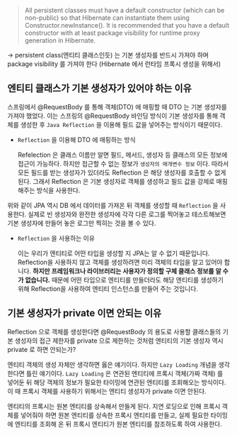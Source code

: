 > All persistent classes must have a default constructor (which can be non-public) so that Hibernate can instantiate them using Constructor.newInstance(). It is recommended that you have a default constructor with at least package visibility for runtime proxy generation in Hibernate.
>

→ persistent class(엔티티 클래스인듯) 는 기본 생성자를 반드시 가져야 하며 package visibility 를 가져야 한다 (Hibernate 에서 런타임 프록시 생성을 위해서)
## 엔티티 클래스가 기본 생성자가 있어야 하는 이유

스프링에서 @RequestBody 를 통해 객체(DTO) 에 매핑할 때 DTO 는 기본 생성자를 가져야 했었다. 이는 스프링의 @RequestBody 바인딩 방식이 기본 생성자를 통해 객체를 생성한 후 `Java Reflection` 을 이용해 필드 값을 넣어주는 방식이기 때문이다.

- `Reflection` 을 이용해 DTO 에 매핑하는 방식

  Refelection 은 클래스 이름만 알면 필드, 메서드, 생성자 등 클래스의 모든 정보에 접근이 가능하다. 하지만 접근할 수 없는 정보가 `생성자의 매개변수 정보` 이다. 따라서 모든 필드를 받는 생성자가 있더라도 Reflection 은 해당 생성자를 호출할 수 없게 된다. 그래서 Reflection 은  기본 생성자로 객체를 생성하고 필드 값을 강제로 매핑해주는 방식을 사용한다.


위와 같이 JPA 역시 DB 에서 데이터를 가져온 뒤 객체를 생성할 때 `Reflection` 을 사용한다. 실제로 빈 생성자와 완전한 생성자에 각각 다른 로그를 찍어놓고 테스트해보면 기본 생성자에 만들어 놓은 로그만 찍히는 것을 볼 수 있다.

- `Reflection` 을 사용하는 이유

  이는 우리가 엔티티로 어떤 타입을 생성할 지 JPA는 알 수 없기 때문입니다. Reflection을 사용하지 않고 객체를 생성하려면 미리 객체의 타입을 알고 있어야 합니다. **하지만 프레임워크나 라이브러리는 사용자가 정의할 구체 클래스 정보를 알 수가 없습니다.** 때문에 어떤 타입으로 엔티티를 만들더라도 해당 엔티티를 생성하기 위해 Reflection을 사용하여 엔티티 인스턴스를 만들어 주는 것입니다.


## 기본 생성자가 private 이면 안되는 이유

Reflection 으로 객체를 생성한다면 @RequestBody 의 용도로 사용할 클래스들의 기본 생성자의 접근 제한자를 private 으로 제한하는 것처럼 엔티티의 기본 생성자 역시 private 로 하면 안되는가?

엔티티 객체의 생성 자체만 생각하면 옳은 얘기이다. 하지만 `Lazy Loading` 개념을 생각한다면 틀린 얘기이다. `Lazy Loading` 은 연관된 엔티티에 프록시 객체(가짜 객체) 를 넣어둔 뒤 해당 객체의 정보가 필요한 타이밍에 연관된 엔티티를 조회해오는 방식이다. 이 때 프록시 객체를 사용하기 위해서는 엔티티 생성자가 private 이면 안된다.

엔티티의 프록시는 원본 엔티티를 상속해서 만들게 된다. 지연 로딩으로 인해 프록시 객체를 넣어줘야 하면 원본 엔티티를 상속한 프록시 엔티티를 만들고, 실제 필요한 타이밍에 엔티티를 조회해 온 뒤 프록시 엔티티가 원본 엔티티를 참조하도록 하여 사용한다.